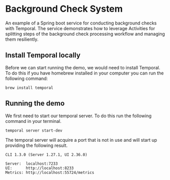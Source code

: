 # Background Check System

An example of a Spring boot service for conducting background checks with Temporal.
The service demonstrates how to leverage Activities for splitting steps of the
background check processing workflow and managing them resiliently.

## Install Temporal locally

Before we can start running the demo, we would need to install Temporal.
To do this if you have homebrew installed in your computer you can run the
following command:

```
brew install temporal
```

## Running the demo

We first need to start our temporal server.
To do this run the following command in your
terminal.

```
temporal server start-dev
```

The temporal server will acquire a port that is not in use
and will start up providing the following result.

```
CLI 1.3.0 (Server 1.27.1, UI 2.36.0)

Server:  localhost:7233
UI:      http://localhost:8233
Metrics: http://localhost:55724/metrics
```